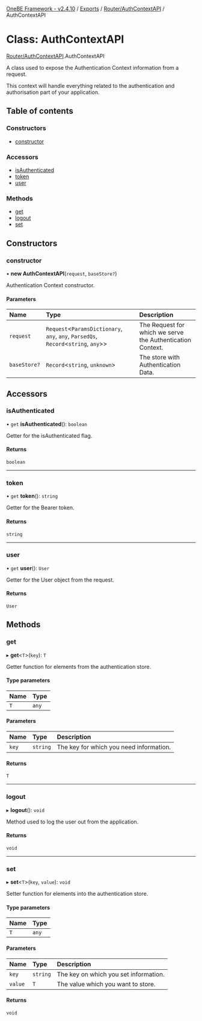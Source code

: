 [OneBE Framework - v2.4.10](../README.md) / [Exports](../modules.md) / [Router/AuthContextAPI](../modules/Router_AuthContextAPI.md) / AuthContextAPI

# Class: AuthContextAPI

[Router/AuthContextAPI](../modules/Router_AuthContextAPI.md).AuthContextAPI

A class used to expose the Authentication Context information from a request.

This context will handle everything related to the authentication and
authorisation part of your application.

## Table of contents

### Constructors

- [constructor](Router_AuthContextAPI.AuthContextAPI.md#constructor)

### Accessors

- [isAuthenticated](Router_AuthContextAPI.AuthContextAPI.md#isauthenticated)
- [token](Router_AuthContextAPI.AuthContextAPI.md#token)
- [user](Router_AuthContextAPI.AuthContextAPI.md#user)

### Methods

- [get](Router_AuthContextAPI.AuthContextAPI.md#get)
- [logout](Router_AuthContextAPI.AuthContextAPI.md#logout)
- [set](Router_AuthContextAPI.AuthContextAPI.md#set)

## Constructors

### constructor

• **new AuthContextAPI**(`request`, `baseStore?`)

Authentication Context constructor.

#### Parameters

| Name | Type | Description |
| :------ | :------ | :------ |
| `request` | `Request`<`ParamsDictionary`, `any`, `any`, `ParsedQs`, `Record`<`string`, `any`\>\> | The Request for which we serve the Authentication Context. |
| `baseStore?` | `Record`<`string`, `unknown`\> | The store with Authentication Data. |

## Accessors

### isAuthenticated

• `get` **isAuthenticated**(): `boolean`

Getter for the isAuthenticated flag.

#### Returns

`boolean`

___

### token

• `get` **token**(): `string`

Getter for the Bearer token.

#### Returns

`string`

___

### user

• `get` **user**(): `User`

Getter for the User object from the request.

#### Returns

`User`

## Methods

### get

▸ **get**<`T`\>(`key`): `T`

Getter function for elements from the authentication store.

#### Type parameters

| Name | Type |
| :------ | :------ |
| `T` | `any` |

#### Parameters

| Name | Type | Description |
| :------ | :------ | :------ |
| `key` | `string` | The key for which you need information. |

#### Returns

`T`

___

### logout

▸ **logout**(): `void`

Method used to log the user out from the application.

#### Returns

`void`

___

### set

▸ **set**<`T`\>(`key`, `value`): `void`

Setter function for elements into the authentication store.

#### Type parameters

| Name | Type |
| :------ | :------ |
| `T` | `any` |

#### Parameters

| Name | Type | Description |
| :------ | :------ | :------ |
| `key` | `string` | The key on which you set information. |
| `value` | `T` | The value which you want to store. |

#### Returns

`void`
